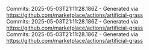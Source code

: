 Commits: 2025-05-03T21:11:28.186Z - Generated via https://github.com/marketplace/actions/artificial-grass
<br>
Commits: 2025-05-03T21:11:28.186Z - Generated via https://github.com/marketplace/actions/artificial-grass
<br>
Commits: 2025-05-03T21:11:28.186Z - Generated via https://github.com/marketplace/actions/artificial-grass
<br>
